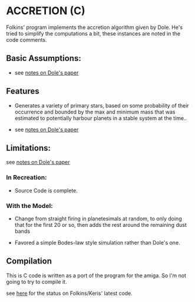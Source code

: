# ACCRETION (C)

Folkins' program implements the accretion algorithm given by Dole. He's tried to simplify the computations a bit, these 
instances are noted in the code comments.

## Basic Assumptions:

- see [notes on Dole's paper](/docs/notes/build%20descriptions/1960s%20-%201980s/1969%20-%20Formation%20of%20Planetary%20Systems%20by%20Aggregation.md)

## Features
- Generates a variety of primary stars, based on some probability of their occurrence and bounded by the max and minimum
  mass that was estimated to potentially harbour planets in a stable system at the time..

- see [notes on Dole's paper](/docs/notes/build%20descriptions/1960s%20-%201980s/1969%20-%20Formation%20of%20Planetary%20Systems%20by%20Aggregation.md)


## Limitations:

see [notes on Dole's paper](/docs/notes/build%20descriptions/1960s%20-%201980s/1969%20-%20Formation%20of%20Planetary%20Systems%20by%20Aggregation.md)

### In Recreation:
- Source Code is complete.

### With the Model:
- Change from straight firing in planetesimals at random, to only doing that for the first 20 or so, then adds the rest
  around the remaining dust bands

- Favored a simple Bodes-law style simulation rather than Dole's one.

## Compilation
This is C code is written as a port of the program for the amiga. So I'm not going to try to compile it.

see [here](/docs/notes/branches%20&%20forks%20&%20stubs/pre-github/folkins.md) for the status on Folkins/Keris' latest 
code.